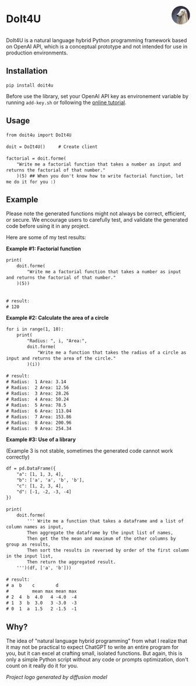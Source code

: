 <div style="display:flex;align-items:center;justify-content:space-between;">
<h1 style="display:inline-block;">DoIt4U</h1>
<img src="logo.png" alt="alt text" width="50"/>
</div>

DoIt4U is a natural language hybrid Python programming framework based on OpenAI API, which is a conceptual prototype and not intended for use in production environments.

## Installation

    pip install doit4u

Before use the library, set your OpenAI API key as environement variable by running `add-key.sh` or following the [online tutorial](https://platform.openai.com/docs/quickstart/build-your-application).

## Usage

    from doit4u import DoIt4U

    doit = DoIt4U()     # Create client
    
    factorial = doit.forme(
        "Write me a factorial function that takes a number as input and returns the factorial of that number."
        )(5) ## When you don't know how to write factorial function, let me do it for you :)

## Example

Please note the generated functions might not always be correct, efficient, or secure. We encourage users to carefully test, and validate the generated code before using it in any project. 

Here are some of my test results:

**Example #1: Factorial function**

```
print(
    doit.forme(
        "Write me a factorial function that takes a number as input and returns the factorial of that number."
    )(5))


# result:
# 120
```

**Example #2: Calculate the area of a circle**

```
for i in range(1, 10):
    print(
        "Radius: ", i, "Area:",
        doit.forme(
            "Write me a function that takes the radius of a circle as input and returns the area of the circle."
        )(i))

# result:
# Radius:  1 Area: 3.14
# Radius:  2 Area: 12.56
# Radius:  3 Area: 28.26
# Radius:  4 Area: 50.24
# Radius:  5 Area: 78.5
# Radius:  6 Area: 113.04
# Radius:  7 Area: 153.86
# Radius:  8 Area: 200.96
# Radius:  9 Area: 254.34
```

**Example #3: Use of a library**

(Example 3 is not stable, sometimes the generated code cannot work correctly)
```
df = pd.DataFrame({
    "a": [1, 1, 3, 4],
    "b": ['a', 'a', 'b', 'b'],
    "c": [1, 2, 3, 4],
    "d": [-1, -2, -3, -4]
})

print(
    doit.forme(
        ''' Write me a function that takes a dataframe and a list of column names as input,
        Then aggregate the dataframe by the input list of names,
        Then get the the mean and maximum of the other columns by group as results,
        Then sort the results in reversed by order of the first column in the input list,
        Then return the aggregated result.
    ''')(df, ['a', 'b']))

# result:
# a  b    c        d    
#         mean max mean max
# 2  4  b  4.0   4 -4.0  -4
# 1  3  b  3.0   3 -3.0  -3
# 0  1  a  1.5   2 -1.5  -1
```

## Why?

The idea of "natural language hybrid programming" from what I realize that it may not be practical to expect ChatGPT to write an entire program for you, but it can excel at crafting small, isolated functions. But again, this is only a simple Python script without any code or prompts optimization, don't count on it really do it for you.



*Project logo generated by diffusion model*

